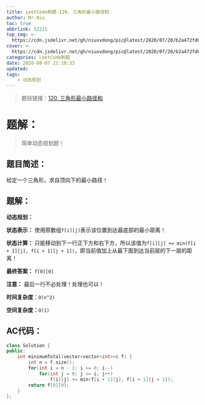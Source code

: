 ```yaml
---
title: LeetCode刷题-120. 三角形最小路径和
author: Mr.Niu
toc: true
abbrlink: 52215
top_img: >-
  https://cdn.jsdelivr.net/gh/niuxvdong/pic@latest/2020/07/20/b2a472fd03d7676fc29016169f5e4eee.png
cover: >-
  https://cdn.jsdelivr.net/gh/niuxvdong/pic@latest/2020/07/20/b2a472fd03d7676fc29016169f5e4eee.png
categories: LeetCode刷题
date: 2020-08-07 22:10:33
updated:
tags:
	- 动态规划
---
```






> 题目链接：[120. 三角形最小路径和](https://leetcode-cn.com/problems/triangle/)



# 题解：



> 简单动态规划题！



## 题目简述：

给定一个三角形，求自顶向下的最小路径！

## 题解：

**动态规划：**

**状态表示：** 使用原数组`f[i][j]`表示该位置到达最底部的最小距离！

**状态计算：** 只能移动到下一行正下方和右下方，所以该值为`f[i][j] += min(f[i + 1][j], f[i + 1][j + 1])`，即当前值加上从最下面到达当前层的下一层的距离！



**最终答案：** `f[0][0]`



**注意：** 最后一行不必处理！处理也可以！



**时间复杂度**：`O(n^2)`

**空间复杂度：**`O(1)`

## AC代码：



```c++
class Solution {
public:
    int minimumTotal(vector<vector<int>>& f) {
        int n = f.size();
        for(int i = n - 2; i >= 0; i--)
            for(int j = 0; j <= i; j++)
                f[i][j] += min(f[i + 1][j], f[i + 1][j + 1]);
        return f[0][0];
    }
};
```



